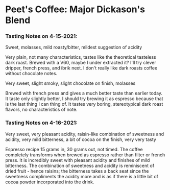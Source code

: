 # Peet's Coffee: Major Dickason's Blend


### Tasting Notes on 4-15-2021:
Sweet, molasses, mild roasty/bitter, mildest suggestion of acidity

Very plain, not many characteristics, tastes like the theoretical tasteless dark roast. Brewed with a V60, maybe I under extracted it? I'll try clever dripper, french press, and ibrik next. I don't really like dark roasts coffee without chocolate notes.

Very sweet, slight smoky, slight chocolate on finish, molasses

Brewed with french press and gives a much better taste than earlier today. It taste only slightly better, I should try brewing it as espresso because that is the last thing I can thing of. It tastes very boring, stereotypical dark roast flavors, no characteristics of note.

### Tasting Notes on 4-16-2021:
Very sweet, very pleasant acidity, raisin-like combination of sweetness and acidity, very mild bitterness, a bit of cocoa on the finish, very very tasty

Espresso recipe 15 grams in, 30 grams out, not timed. The coffee completely transforms when brewed as espresso rather than filter or french press. It is incredibly sweet with pleasant acidity and finishes of mild bitterness. The combination of sweetness and acidity is reminiscent of dried fruit - hence raisins; the bitterness takes a back seat since the sweetness compliments the acidity more and is as if there is a little bit of cocoa powder incorporated into the drink.
